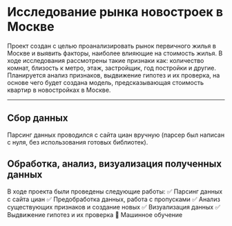# Исследование рынка новостроек в Москве  
Проект создан с целью проанализировать рынок первичного жилья в Москве и выявить факторы, наиболее влияющие на стоимость жилья. В ходе исследования рассмотрены такие признаки как: количество комнат, близость к метро, этаж, застройщик, год постройки и другие. Планируется анализ признаков, выдвижение гипотез и их проверка, на основе чего будет создана модель, предсказывающая стоимость квартир в новостройках в Москве. 
____
## Сбор данных
Парсинг данных проводился с сайта циан вручную (парсер был написан с нуля, без использования готовых библиотек). 
## Обработка, анализ, визуализация полученных данных 
В ходе проекта были проведены следующие работы: 
:white_check_mark: Парсинг данных с сайта циан
:white_check_mark: Предобработка данных, работа с пропусками
:white_check_mark: Анализ существующих признаков и создание новых
:white_check_mark: Визуализация данных 
:white_check_mark: Выдвижение гипотез и  их проверка 
:black_square_button: Машинное обучение 
